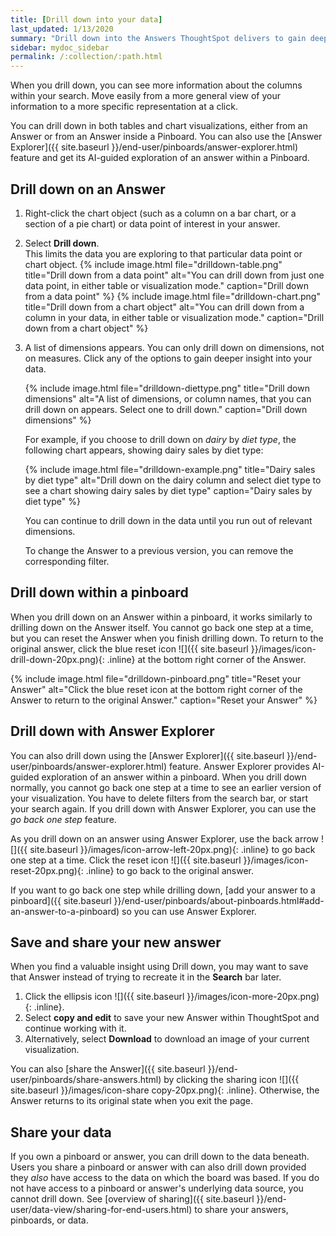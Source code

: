 ```yaml
---
title: [Drill down into your data]
last_updated: 1/13/2020
summary: "Drill down into the Answers ThoughtSpot delivers to gain deeper insights into the many layers of your data."
sidebar: mydoc_sidebar
permalink: /:collection/:path.html
---
```

When you drill down, you can see more information about the columns within
your search. Move easily from a more general view of your information to a more specific representation at a click.

You can drill down in both tables and chart visualizations, either from an Answer or from an Answer inside a Pinboard. You can also use the [Answer Explorer]({{ site.baseurl }}/end-user/pinboards/answer-explorer.html) feature and get its AI-guided exploration of an answer within a Pinboard.

## Drill down on an Answer

1. Right-click the chart object (such as a column on a bar chart, or a section of a pie chart) or data point of interest in your answer.

2. Select **Drill down**.<br>
This limits the data you are exploring to that particular data point or chart object.
    {% include image.html file="drilldown-table.png" title="Drill down from a data point" alt="You can drill down from just one data point, in either table or visualization mode." caption="Drill down from a data point" %}
    {% include image.html file="drilldown-chart.png" title="Drill down from a chart object" alt="You can drill down from a column in your data, in either table or visualization mode." caption="Drill down from a chart object" %}

2. A list of dimensions appears. You can only drill down on dimensions, not on measures. Click any of the options to gain deeper insight into your data.

    {% include image.html file="drilldown-diettype.png" title="Drill down dimensions" alt="A list of dimensions, or column names, that you can drill down on appears. Select one to drill down." caption="Drill down dimensions" %}

    For example, if you choose to drill down on *dairy* by *diet type*, the following chart appears, showing dairy sales by diet type:

    {% include image.html file="drilldown-example.png" title="Dairy sales by diet type" alt="Drill down on the dairy column and select diet type to see a chart showing dairy sales by diet type" caption="Dairy sales by diet type" %}

    You can continue to drill down in the data until you run out of relevant dimensions.

    To change the Answer to a previous version, you can remove the corresponding filter.

## Drill down within a pinboard
When you drill down on an Answer within a pinboard, it works similarly to drilling down on the Answer itself. You cannot go back one step at a time, but you can reset the Answer when you finish drilling down. To return to the original answer, click the blue reset icon ![]({{ site.baseurl }}/images/icon-drill-down-20px.png){: .inline} at the bottom right corner of the Answer.

{% include image.html file="drilldown-pinboard.png" title="Reset your Answer" alt="Click the blue reset icon at the bottom right corner of the Answer to return to the original Answer." caption="Reset your Answer" %}

## Drill down with Answer Explorer
You can also drill down using the [Answer Explorer]({{ site.baseurl }}/end-user/pinboards/answer-explorer.html) feature. Answer Explorer provides AI-guided exploration of an answer within a pinboard. When you drill down normally, you cannot go back one step at a time to see an earlier version of your visualization. You have to delete filters from the search bar, or start your search again. If you drill down with Answer Explorer, you can use the *go back one step* feature.

As you drill down on an answer using Answer Explorer, use the back arrow ![]({{ site.baseurl }}/images/icon-arrow-left-20px.png){: .inline} to go back one step at a time. Click the reset icon ![]({{ site.baseurl }}/images/icon-reset-20px.png){: .inline} to go back to the original answer.

If you want to go back one step while drilling down, [add your answer to a pinboard]({{ site.baseurl }}/end-user/pinboards/about-pinboards.html#add-an-answer-to-a-pinboard) so you can use Answer Explorer.

## Save and share your new answer
When you find a valuable insight using Drill down, you may want to save that Answer instead of trying to recreate it in the **Search** bar later.
1. Click the ellipsis icon ![]({{ site.baseurl }}/images/icon-more-20px.png){: .inline}.
2. Select **copy and edit** to save your new Answer within ThoughtSpot and continue working with it.
3. Alternatively, select **Download** to download an image of your current visualization.

You can also [share the Answer]({{ site.baseurl }}/end-user/pinboards/share-answers.html) by clicking the sharing icon ![]({{ site.baseurl }}/images/icon-share copy-20px.png){: .inline}. Otherwise, the Answer returns to its original state when you exit the page.

## Share your data
If you own a pinboard or answer, you can drill down to the data beneath.
Users you share a pinboard or answer with can also drill down provided they _also_
have access to the data on which the board was based. If you do not have access to a pinboard or answer's underlying data source, you cannot drill down. See [overview of sharing]({{ site.baseurl }}/end-user/data-view/sharing-for-end-users.html) to share your answers, pinboards, or data.
